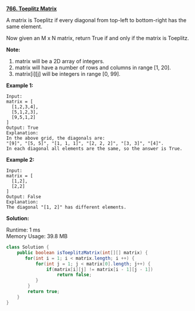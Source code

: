 **[766. Toeplitz Matrix](https://leetcode.com/problems/toeplitz-matrix/)**

A matrix is Toeplitz if every diagonal from top-left to bottom-right has the same element.

Now given an M x N matrix, return True if and only if the matrix is Toeplitz.


**Note:**

1. matrix will be a 2D array of integers.
2. matrix will have a number of rows and columns in range [1, 20].
3. matrix[i][j] will be integers in range [0, 99].

**Example 1:**

```
Input:
matrix = [
  [1,2,3,4],
  [5,1,2,3],
  [9,5,1,2]
]
Output: True
Explanation:
In the above grid, the diagonals are:
"[9]", "[5, 5]", "[1, 1, 1]", "[2, 2, 2]", "[3, 3]", "[4]".
In each diagonal all elements are the same, so the answer is True.
```

**Example 2:**

```
Input:
matrix = [
  [1,2],
  [2,2]
]
Output: False
Explanation:
The diagonal "[1, 2]" has different elements.
```

**Solution:**

Runtime: 1 ms<br/>
Memory Usage: 39.8 MB

```java
class Solution {
    public boolean isToeplitzMatrix(int[][] matrix) {
       for(int i = 1; i < matrix.length; i ++) {
           for(int j = 1; j < matrix[0].length; j++) {
               if(matrix[i][j] != matrix[i - 1][j - 1])
                   return false;
           }
        }
        return true;    
    }
}
```